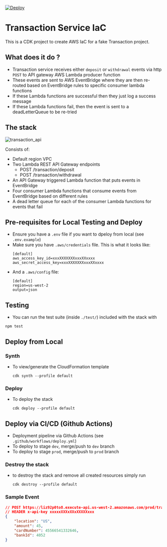 [![Deploy](https://github.com/emmanuelnk/transaction-service-iac/actions/workflows/deploy.yml/badge.svg)](https://github.com/emmanuelnk/transaction-service-iac/actions/workflows/deploy.yml)
# Transaction Service IaC

This is a CDK project to create AWS IaC for a fake Transaction project.

## What does it do ?
- Transaction service receives either `deposit` or `withdrawal` events via http `POST` to API gateway AWS Lambda producer function
- These events are sent to AWS EventBridge where they are then re-routed based on EventBridge rules to specific consumer lambda functions
- If these Lambda functions are successful then they just log a success message
- If these Lambda functions fail, then the event is sent to a deadLetterQueue to be re-tried

## The stack

![transaction_api](https://user-images.githubusercontent.com/19330930/114302479-d40ca780-9afb-11eb-9833-97d166ed93cd.png)

Consists of:
- Default region VPC
- Two Lambda REST API Gateway endpoints
  - POST /transaction/deposit
  - POST /transaction/withdrawal
- An API Gateway triggered Lambda function that puts events in EventBridge
- Four consumer Lambda functions that consume events from EventBridge based on different rules
- A dead letter queue for each of the consumer Lambda functions for events that fail

## Pre-requisites for Local Testing and Deploy
- Ensure you have a `.env` file if you want to dpeloy from local (see `.env.example`)
- Make sure you have `.aws/credentials` file. This is what it looks like:
  ```
  [default]
  aws_access_key_id=xxxXXXXXXXxxxXXxxxx
  aws_secret_access_key=xxxXXXXXXXxxxXXxxxx
  ```
- And a `.aws/config` file:
  ```
  [default]
  region=us-west-2
  output=json
  ``` 
## Testing
- You can run the test suite (inside `./test/`) included with the stack with
```
npm test
```
## Deploy from Local  
### Synth
- To view/generate the CloudFormation template
  ```
  cdk synth --profile default
  ```
### Deploy
- To deploy the stack
  ```
  cdk deploy --profile default
  ```
## Deploy via CI/CD (Github Actions)
- Deployment pipeline via Github Actions (see `.github/workflows/deploy.yml`)
- To deploy to stage `dev`, merge/push to `dev` branch
- To deploy to stage `prod`, merge/push to `prod` branch

### Destroy the stack
- to destroy the stack and remove all created resources simply run
  ```
  cdk destroy --profile default
  ```

### Sample Event
```json
// POST https://liz92p0to8.execute-api.us-west-2.amazonaws.com/prod/transaction/deposit
// HEADER x-api-key xxxxxXXXxXXxXXXXXxxx
{
    "location": "US",
    "amount": 45,
    "cardNumber": 45566541332646,
    "bankId": 4052
}
```
  
